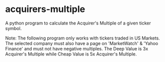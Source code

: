 # acquirers-multiple
A python program to calculate the Acquirer's Multiple of a given ticker symbol.

Note: The following program only works with tickers traded in US Markets. The selected company must also have a page on 'MarketWatch' & 'Yahoo Finance' and must not have negative multiples.
The Deep Value is 3x Acquirer's Multiple while Cheap Value is 5x Acquirer's Multiple.
